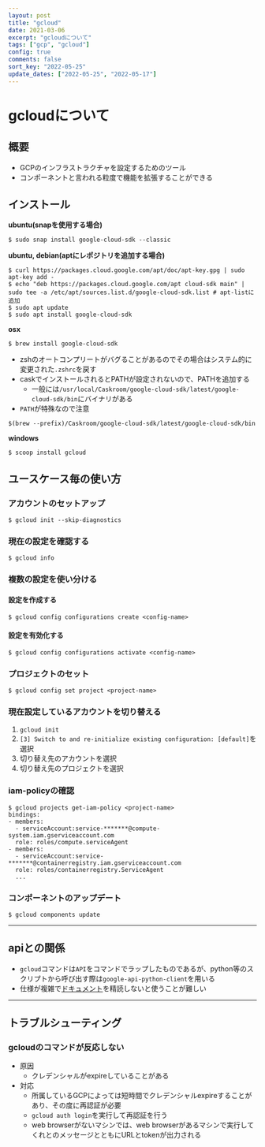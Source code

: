 ```yaml
---
layout: post
title: "gcloud"
date: 2021-03-06
excerpt: "gcloudについて"
tags: ["gcp", "gcloud"]
config: true
comments: false
sort_key: "2022-05-25"
update_dates: ["2022-05-25", "2022-05-17"]
---
```


# gcloudについて

## 概要
 - GCPのインフラストラクチャを設定するためのツール
 - コンポーネントと言われる粒度で機能を拡張することができる

## インストール

**ubuntu(snapを使用する場合)**  
```console
$ sudo snap install google-cloud-sdk --classic
```

**ubuntu, debian(aptにレポジトリを追加する場合)**  
```console
$ curl https://packages.cloud.google.com/apt/doc/apt-key.gpg | sudo apt-key add -
$ echo "deb https://packages.cloud.google.com/apt cloud-sdk main" | sudo tee -a /etc/apt/sources.list.d/google-cloud-sdk.list # apt-listに追加
$ sudo apt update
$ sudo apt install google-cloud-sdk
```

**osx**  
```console
$ brew install google-cloud-sdk
```
 - zshのオートコンプリートがバグることがあるのでその場合はシステム的に変更された`.zshrc`を戻す
 - caskでインストールされるとPATHが設定されないので、PATHを追加する
   - 一般には`/usr/local/Caskroom/google-cloud-sdk/latest/google-cloud-sdk/bin`にバイナリがある
 - `PATH`が特殊なので注意  

```console
$(brew --prefix)/Caskroom/google-cloud-sdk/latest/google-cloud-sdk/bin
```

**windows**  
```console
$ scoop install gcloud
```

## ユースケース毎の使い方

### アカウントのセットアップ

```console
$ gcloud init --skip-diagnostics
```

### 現在の設定を確認する

```console
$ gcloud info
```

### 複数の設定を使い分ける

#### 設定を作成する

```console
$ gcloud config configurations create <config-name>
```

#### 設定を有効化する

```console
$ gcloud config configurations activate <config-name>
```

### プロジェクトのセット

```console
$ gcloud config set project <project-name>
```

### 現在設定しているアカウントを切り替える
 1. `gcloud init`
 2. `[3] Switch to and re-initialize existing configuration: [default]`を選択
 3. 切り替え先のアカウントを選択
 4. 切り替え先のプロジェクトを選択

### iam-policyの確認

```console
$ gcloud projects get-iam-policy <project-name>
bindings:
- members:
  - serviceAccount:service-*******@compute-system.iam.gserviceaccount.com
  role: roles/compute.serviceAgent
- members:
  - serviceAccount:service-*******@containerregistry.iam.gserviceaccount.com
  role: roles/containerregistry.ServiceAgent
  ...
```

### コンポーネントのアップデート

```console
$ gcloud components update
```

---

## apiとの関係
 - `gcloud`コマンドは`API`をコマンドでラップしたものであるが、python等のスクリプトから呼び出す際は`google-api-python-client`を用いる  
 - 仕様が複雑で[ドキュメント](https://googleapis.github.io/google-api-python-client/docs/)を精読しないと使うことが難しい  

---

## トラブルシューティング

### gcloudのコマンドが反応しない
 - 原因
   - クレデンシャルがexpireしていることがある
 - 対応
   - 所属しているGCPによっては短時間でクレデンシャルexpireすることがあり、その度に再認証が必要
   - `gcloud auth login`を実行して再認証を行う
   - web browserがないマシンでは、web browserがあるマシンで実行してくれとのメッセージとともにURLとtokenが出力される
